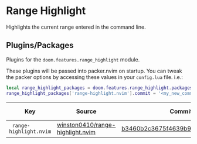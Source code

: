 # Range Highlight

Highlights the current range entered in the command line.


## Plugins/Packages

Plugins for the `doom.features.range_highlight` module.

These plugins will be passed into packer.nvim on startup.  You can tweak
the packer options by accessing these values in your `config.lua` file.
i.e.:

```lua
local range_highlight_packages = doom.features.range_highlight.packages
range_highlight_packages['range-highlight.nvim'].commit = '<my_new_commit_sha>'
```

|                  Key |                           Source |                            Commit | Is Lazy? |
| -------------------- | -------------------------------- | --------------------------------- | -------- |
| <code> range-highlight.nvim </code> | [winston0410/range-highlight.nvim](https://github.com/winston0410/range-highlight.nvim) | [b3460b2c3675f4639b9f54e64eaab36d9](https://github.com/winston0410/range-highlight.nvim/commit/8b5e8ccb3460b2c3675f4639b9f54e64eaab36d9) |          |

